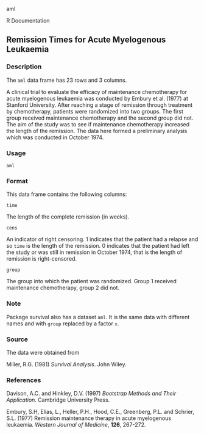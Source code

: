 aml

R Documentation

##  Remission Times for Acute Myelogenous Leukaemia

### Description

The `aml` data frame has 23 rows and 3 columns.

A clinical trial to evaluate the efficacy of maintenance chemotherapy for
acute myelogenous leukaemia was conducted by Embury et al. (1977) at Stanford
University. After reaching a stage of remission through treatment by
chemotherapy, patients were randomized into two groups. The first group
received maintenance chemotherapy and the second group did not. The aim of the
study was to see if maintenance chemotherapy increased the length of the
remission. The data here formed a preliminary analysis which was conducted in
October 1974.

### Usage

    
    aml

### Format

This data frame contains the following columns:

`time`

The length of the complete remission (in weeks).

`cens`

An indicator of right censoring. 1 indicates that the patient had a relapse
and so `time` is the length of the remission. 0 indicates that the patient had
left the study or was still in remission in October 1974, that is the length
of remission is right-censored.

`group`

The group into which the patient was randomized. Group 1 received maintenance
chemotherapy, group 2 did not.

### Note

Package survival also has a dataset `aml`. It is the same data with different
names and with `group` replaced by a factor `x`.

### Source

The data were obtained from

Miller, R.G. (1981) _Survival Analysis_. John Wiley.

### References

Davison, A.C. and Hinkley, D.V. (1997) _Bootstrap Methods and Their
Application_. Cambridge University Press.

Embury, S.H, Elias, L., Heller, P.H., Hood, C.E., Greenberg, P.L. and Schrier,
S.L. (1977) Remission maintenance therapy in acute myelogenous leukaemia.
_Western Journal of Medicine_, **126**, 267-272.

